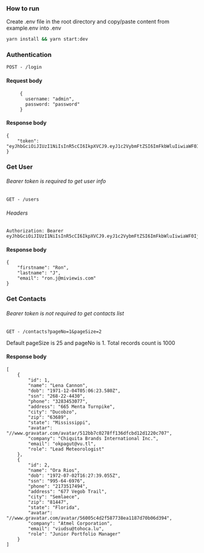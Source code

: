 ### How to run

Create .env file in the root directory and copy/paste content from example.env into .env 

```sh
yarn install && yarn start:dev 
```

### Authentication

``POST - /login``

#### Request body
```
     { 
       username: "admin",
       password: "password"
     }
```
#### Response body

```
{
    "token": "eyJhbGciOiJIUzI1NiIsInR5cCI6IkpXVCJ9.eyJ1c2VybmFtZSI6ImFkbWluIiwiaWF0IjoxNjUwNzUxMDY0LCJleHAiOjE2NTA4Mzc0NjR9.eYA5ywFIIEpSoFY0Mb99W9Ibb7nfWnYyoXXoOs5UYCE"
}
```

### Get User 

###### Bearer token is required to get user info

``GET - /users``

###### Headers
``` 
Authorization: Bearer eyJhbGciOiJIUzI1NiIsInR5cCI6IkpXVCJ9.eyJ1c2VybmFtZSI6ImFkbWluIiwiaWF0IjoxNjUwNzUxMDY0LCJleHAiOjE2NTA4Mzc0NjR9.eYA5ywFIIEpSoFY0Mb99W9Ibb7nfWnYyoXXoOs5UYCE 
```

#### Response body

```
{
    "firstname": "Ron",
    "lastname": "J",
    "email": "ron.j@miviewis.com"
}
```

### Get Contacts 

###### Bearer token is not required to get contacts list

``GET - /contacts?pageNo=1&pageSize=2``

Default pageSize is 25 and pageNo is 1.
Total records count is 1000

#### Response body

```
[
    {
        "id": 1,
        "name": "Lena Cannon",
        "dob": "1971-12-04T05:06:23.580Z",
        "ssn": "268-22-4430",
        "phone": "3283453077",
        "address": "665 Menta Turnpike",
        "city": "Ducobzo",
        "zip": "63689",
        "state": "Mississippi",
        "avatar": "//www.gravatar.com/avatar/512bb7c0278ff136dfcbd12d1220c707",
        "company": "Chiquita Brands International Inc.",
        "email": "okpagut@vu.tl",
        "role": "Lead Meteorologist"
    },
    {
        "id": 2,
        "name": "Ora Rios",
        "dob": "1972-07-02T16:27:39.055Z",
        "ssn": "995-64-6976",
        "phone": "2173517494",
        "address": "677 Vegob Trail",
        "city": "Semlaece",
        "zip": "81447",
        "state": "Florida",
        "avatar": "//www.gravatar.com/avatar/56005c4d2f587738ea1187d70b06d394",
        "company": "Atmel Corporation",
        "email": "viudsu@tohoca.lu",
        "role": "Junior Portfolio Manager"
    }
]
```
